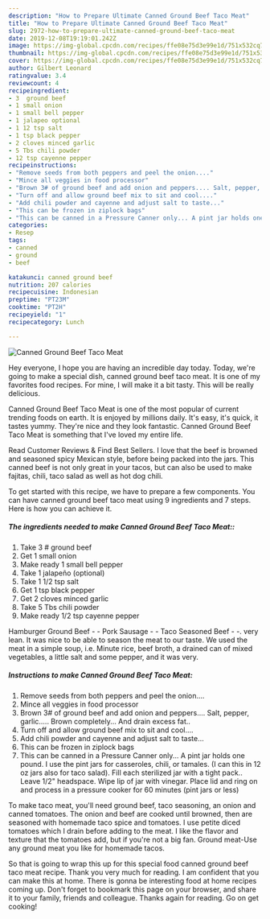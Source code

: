```yaml
---
description: "How to Prepare Ultimate Canned Ground Beef Taco Meat"
title: "How to Prepare Ultimate Canned Ground Beef Taco Meat"
slug: 2972-how-to-prepare-ultimate-canned-ground-beef-taco-meat
date: 2019-12-08T19:19:01.242Z
image: https://img-global.cpcdn.com/recipes/ffe08e75d3e99e1d/751x532cq70/canned-ground-beef-taco-meat-recipe-main-photo.jpg
thumbnail: https://img-global.cpcdn.com/recipes/ffe08e75d3e99e1d/751x532cq70/canned-ground-beef-taco-meat-recipe-main-photo.jpg
cover: https://img-global.cpcdn.com/recipes/ffe08e75d3e99e1d/751x532cq70/canned-ground-beef-taco-meat-recipe-main-photo.jpg
author: Gilbert Leonard
ratingvalue: 3.4
reviewcount: 4
recipeingredient:
- 3  ground beef
- 1 small onion
- 1 small bell pepper
- 1 jalapeo optional
- 1 12 tsp salt
- 1 tsp black pepper
- 2 cloves minced garlic
- 5 Tbs chili powder
- 12 tsp cayenne pepper
recipeinstructions:
- "Remove seeds from both peppers and peel the onion...."
- "Mince all veggies in food processor"
- "Brown 3# of ground beef and add onion and peppers.... Salt, pepper, garlic..... Brown completely... And drain excess fat.."
- "Turn off and allow ground beef mix to sit and cool...."
- "Add chili powder and cayenne and adjust salt to taste..."
- "This can be frozen in ziplock bags"
- "This can be canned in a Pressure Canner only... A pint jar holds one pound. I use the pint jars for casseroles, chili, or tamales. (I can this in 12 oz jars also for taco salad). Fill each sterilized jar with a tight pack.. Leave 1/2&#34; headspace. Wipe lip of jar with vinegar. Place lid and ring on and process in a pressure cooker for 60 minutes (pint jars or less)"
categories:
- Resep
tags:
- canned
- ground
- beef

katakunci: canned ground beef
nutrition: 207 calories
recipecuisine: Indonesian
preptime: "PT23M"
cooktime: "PT2H"
recipeyield: "1"
recipecategory: Lunch

---
```



![Canned Ground Beef Taco Meat](https://img-global.cpcdn.com/recipes/ffe08e75d3e99e1d/751x532cq70/canned-ground-beef-taco-meat-recipe-main-photo.jpg)

Hey everyone, I hope you are having an incredible day today. Today, we're going to make a special dish, canned ground beef taco meat. It is one of my favorites food recipes. For mine, I will make it a bit tasty. This will be really delicious.

Canned Ground Beef Taco Meat is one of the most popular of current trending foods on earth. It is enjoyed by millions daily. It's easy, it's quick, it tastes yummy. They're nice and they look fantastic. Canned Ground Beef Taco Meat is something that I've loved my entire life.

Read Customer Reviews &amp; Find Best Sellers. I love that the beef is browned and seasoned spicy Mexican style, before being packed into the jars. This canned beef is not only great in your tacos, but can also be used to make fajitas, chili, taco salad as well as hot dog chili.


To get started with this recipe, we have to prepare a few components. You can have canned ground beef taco meat using 9 ingredients and 7 steps. Here is how you can achieve it.

##### The ingredients needed to make Canned Ground Beef Taco Meat::

1. Take 3 # ground beef
1. Get 1 small onion
1. Make ready 1 small bell pepper
1. Take 1 jalapeño (optional)
1. Take 1 1/2 tsp salt
1. Get 1 tsp black pepper
1. Get 2 cloves minced garlic
1. Take 5 Tbs chili powder
1. Make ready 1/2 tsp cayenne pepper


Hamburger Ground Beef - - Pork Sausage - - Taco Seasoned Beef - -. very lean. It was nice to be able to season the meat to our taste. We used the meat in a simple soup, i.e. Minute rice, beef broth, a drained can of mixed vegetables, a little salt and some pepper, and it was very. 

##### Instructions to make Canned Ground Beef Taco Meat:

1. Remove seeds from both peppers and peel the onion....
1. Mince all veggies in food processor
1. Brown 3# of ground beef and add onion and peppers.... Salt, pepper, garlic..... Brown completely... And drain excess fat..
1. Turn off and allow ground beef mix to sit and cool....
1. Add chili powder and cayenne and adjust salt to taste...
1. This can be frozen in ziplock bags
1. This can be canned in a Pressure Canner only... A pint jar holds one pound. I use the pint jars for casseroles, chili, or tamales. (I can this in 12 oz jars also for taco salad). Fill each sterilized jar with a tight pack.. Leave 1/2&#34; headspace. Wipe lip of jar with vinegar. Place lid and ring on and process in a pressure cooker for 60 minutes (pint jars or less)


To make taco meat, you&#39;ll need ground beef, taco seasoning, an onion and canned tomatoes. The onion and beef are cooked until browned, then are seasoned with homemade taco spice and tomatoes. I use petite diced tomatoes which I drain before adding to the meat. I like the flavor and texture that the tomatoes add, but if you&#39;re not a big fan. Ground meat-Use any ground meat you like for homemade tacos. 

So that is going to wrap this up for this special food canned ground beef taco meat recipe. Thank you very much for reading. I am confident that you can make this at home. There is gonna be interesting food at home recipes coming up. Don't forget to bookmark this page on your browser, and share it to your family, friends and colleague. Thanks again for reading. Go on get cooking!
